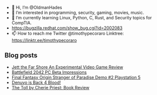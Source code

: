 - 👋 Hi, I’m @OldmanHades
- 👀 I’m interested in programming, security, gaming, movies, music.
- 🌱 I’m currently learning Linux, Python, C, Rust, and Security topics for CompTIA.
- https://bugzilla.redhat.com/show_bug.cgi?id=2002083
- 📫 How to reach me Twitter @timothypecoraro
Linktree: https://linktr.ee/timothypecoraro

## Blog posts
<!-- BLOG-POST-LIST:START -->
- [Jett the Far Shore An Experimental Video Game Review](https://medium.com/@timothypecoraro/jett-the-far-shore-an-experimental-video-game-review-a0b2330aa524?source=rss-5097f5c9b801------2)
- [Battlefield 2042 PC Beta Impressions](https://medium.com/@timothypecoraro/battlefield-2042-pc-beta-impressions-93741cae6e74?source=rss-5097f5c9b801------2)
- [Final Fantasy Origin Stranger of Paradise Demo #2 Playstation 5](https://medium.com/@timothypecoraro/final-fantasy-origin-stranger-of-paradise-demo-2-playstation-5-71fabf18fdcf?source=rss-5097f5c9b801------2)
- [Denuvo is Back 4 Blood!](https://medium.com/@timothypecoraro/denuvo-is-back-4-blood-f820917f75e6?source=rss-5097f5c9b801------2)
- [The Toll by Cherie Priest: Book Review](https://medium.com/@timothypecoraro/the-toll-by-cherie-priest-book-review-ea48d120e166?source=rss-5097f5c9b801------2)
<!-- BLOG-POST-LIST:END -->
